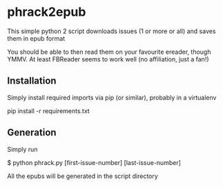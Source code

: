 # phrack2epub

This simple python 2 script downloads issues (1 or more or all) and saves them in epub format

You should be able to then read them on your favourite ereader, though YMMV. At least FBReader seems to work well (no affiliation, just a fan!)

## Installation
Simply install required imports via pip (or similar), probably in a virtualenv

pip install -r requirements.txt

## Generation
Simply run

$ python phrack.py [first-issue-number] [last-issue-number]

All the epubs will be generated in the script directory
